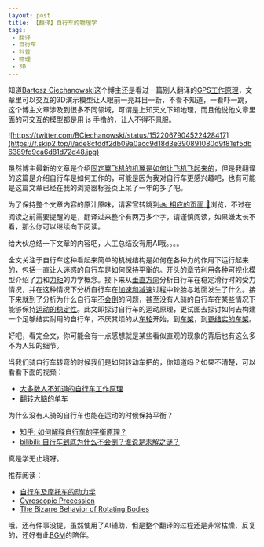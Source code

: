 ```yaml
---
layout: post
title: 【翻译】自行车的物理学
tags:
 - 翻译
 - 自行车
 - 科普
 - 物理
 - 3D
---
```


知道[Bartosz Ciechanowski](https://ciechanow.ski/)这个博主还是看过一篇别人翻译的[GPS工作原理](https://pages.longtian.info/gps/)，文章里可以交互的3D演示模型让人眼前一亮耳目一新，不看不知道，一看吓一跳，这个博主文章涉及到很多不同领域，可谓是上知天文下知地理，而且他说他文章里面的可交互的模型都是用 js 手撸的，让人不得不佩服。

![https://twitter.com/BCiechanowski/status/1522067904522428417](https://f.skip2.top/i/ade8cfddf2db09a0acc9d18d3e390891080d9f81ef5db6389fd9ca6d81d72d48.jpg)

虽然博主最新的文章是介绍[固定翼飞机的机翼是如何让飞机飞起来的](https://ciechanow.ski/airfoil/)，但是我翻译的这篇是介绍自行车是如何工作的，可能是因为我对自行车更感兴趣吧，也有可能是这篇文章已经在我的浏览器标签页上呆了一年的多了吧。

为了保持整个文章内容的原汁原味，请客官转跳到[🚲 相应的页面 🚴](/project/bicycle/)浏览，不过在阅读之前需要提醒的是，翻译过来整个有两万多个字，请谨慎阅读，如果嫌太长不看，那么你可以继续向下阅读。

给大伙总结一下文章的内容吧，人工总结没有用AI哦。。。。

全文关注于自行车这种看起来简单的机械结构是如何在各种力的作用下运行起来的，包括一直让人迷惑的自行车是如何保持平衡的。开头的章节利用各种可视化模型介绍了[力](https://blog.xavierskip.com/project/bicycle/#forces)和[力矩](https://blog.xavierskip.com/project/bicycle/#moments)的力学概念。接下来从[垂直方向](https://blog.xavierskip.com/project/bicycle/#up-and-down)分析自行车在稳定滑行时的受力情况，并在这种情况下分析自行车在[加速和减速](https://blog.xavierskip.com/project/bicycle/#forwards-and-backwards)过程中轮胎与地面发生了什么。接下来就到了分析为什么自行车[不会倒](https://blog.xavierskip.com/project/bicycle/#left-and-right)的问题，甚至没有人骑的自行车在某些情况下能够保持[运动的稳定性](https://blog.xavierskip.com/project/bicycle/#stability)。此文即探讨自行车的运动原理，更试图去探讨如何去构建一个足够结实耐用的自行车，不厌其烦的从[车轮](https://blog.xavierskip.com/project/bicycle/#wheels)开始，到[车架](https://blog.xavierskip.com/project/bicycle/#simple-frame)，到[更结实的车架](https://blog.xavierskip.com/project/bicycle/#stresses-in-the-frame)。

好吧，看完全文，你可能会有一点感想就是某些看似直观的现象的背后也有这么多不为人知的细节。

当我们骑自行车转弯的时候我们是如何转动车把的，你知道吗？如果不清楚，可以看看下面的视频：

- [大多数人不知道的自行车工作原理](https://www.youtube.com/watch?v=9cNmUNHSBac)
- [翻转大脑的单车](https://www.youtube.com/watch?v=MFzDaBzBlL0)

为什么没有人骑的自行车也能在运动的时候保持平衡？

- [知乎: 如何解释自行车的平衡原理？](https://www.zhihu.com/question/29128228/answer/298599315)
- [bilibili: 自行车到底为什么不会倒？谁说是未解之谜？](https://www.bilibili.com/video/BV17H4y1T7LR/)

真是学无止境呀。

推荐阅读：

- [自行车及摩托车的动力学](https://zh.wikipedia.org/wiki/%E8%87%AA%E8%A1%8C%E8%BB%8A%E5%8F%8A%E6%91%A9%E6%89%98%E8%BB%8A%E7%9A%84%E5%8B%95%E5%8A%9B%E5%AD%B8)
- [Gyroscopic Precession](https://www.youtube.com/watch?v=ty9QSiVC2g0&t=55s)
- [The Bizarre Behavior of Rotating Bodies](https://www.youtube.com/watch?v=1VPfZ_XzisU)


哦，还有件事没提，虽然使用了AI辅助，但是整个翻译的过程还是非常枯燥、反复的，还好有此[BGM](https://www.youtube.com/watch?v=-sgzyVD7cfc)的陪伴。